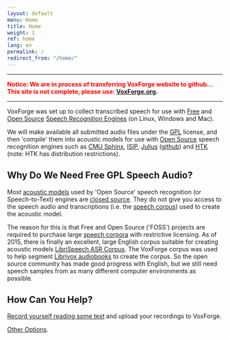 ```yaml
---
layout: default
menu: Home
title: Home
weight: 1
ref: home
lang: en
permalink: /
redirect_from: "/home/"
---
```


---

**<font color="red">Notice: We are in process of transferring VoxForge website to github... This site is not complete, please use: </font> [VoxForge.org](http://voxforge.org).**

---


VoxForge was set up to collect transcribed speech for use with [Free](faq/what-is-free-software) and  [Open Source](faq/what-is-open-source-software) [Speech Recognition Engines](faq/what-is-the-difference-between-a-speech-recognition-engine-and-a-speech-recognition-system) (on Linux, Windows and Mac). 

We will make available all submitted audio files under the [GPL](faq/what-is-gpl) license, and then 'compile' them into acoustic models for use with [Open Source](faq/what-is-open-source-software) speech recognition engines such as [CMU Sphinx](http://cmusphinx.sourceforge.net/html/cmusphinx.php), [ISIP](http://www.isip.piconepress.com/projects/speech), [Julius](http://julius.sourceforge.jp/en_index.php) ([github](https://github.com/julius-speech/julius)) and [HTK](http://htk.eng.cam.ac.uk/) (note: HTK has distribution restrictions).

## Why Do We Need Free GPL Speech Audio?

Most [acoustic models](faq/what-is-an-acoustic-model) used by 'Open Source' speech recognition (or Speech-to-Text) engines are [closed source](faq/what-is-closed-source-software).  They do not give you access to the speech audio and transcriptions (i.e. the [speech corpus](faq/what-is-a-speech-corpus-or-speech-corpora)) used to create the acoustic model. 

The reason for this is that Free and Open Source ('FOSS') projects are required to purchase large [speech corpora](faq/what-is-a-speech-corpus-or-speech-corpora) with restrictive licensing.  As of 2015, there is finally an excellent, large English corpus suitable for creating acoustic models [LibriSpeech ASR Corpus](http://www.openslr.org/12/).  The VoxForge corpus was used to help segment [Librivox audiobooks](https://librivox.org/) to create the corpus.  So the open source community has made good progress with English, but we still need speech samples from as many different computer environments as possible.

## How Can You Help?

[Record yourself reading some text](http://www.voxforge.org/home/read) and upload your recordings to VoxForge.

[Other Options](/home/submit).
